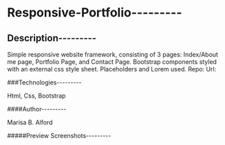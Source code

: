 # Responsive-Portfolio---------

## Description---------

Simple responsive website framework, consisting of 3 pages: Index/About me page, Portfolio Page, and Contact Page.
Bootstrap components styled with an external css style sheet.
Placeholders and Lorem used.
Repo:
Url:

###Technologies---------

Html, Css, Bootstrap

####Author---------

Marisa B. Alford

#####Preview Screenshots---------



